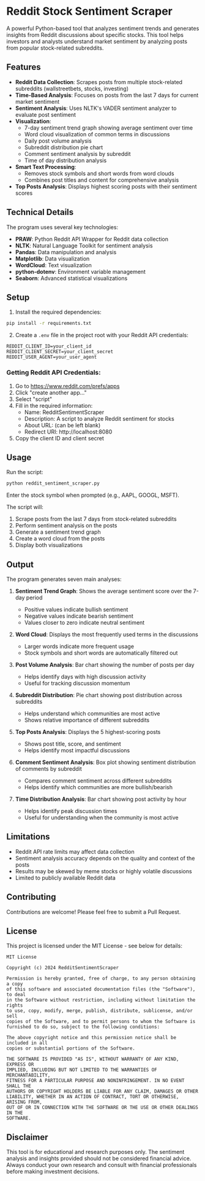 # Reddit Stock Sentiment Scraper

A powerful Python-based tool that analyzes sentiment trends and generates insights from Reddit discussions about specific stocks. This tool helps investors and analysts understand market sentiment by analyzing posts from popular stock-related subreddits.

## Features

- **Reddit Data Collection**: Scrapes posts from multiple stock-related subreddits (wallstreetbets, stocks, investing)
- **Time-Based Analysis**: Focuses on posts from the last 7 days for current market sentiment
- **Sentiment Analysis**: Uses NLTK's VADER sentiment analyzer to evaluate post sentiment
- **Visualization**:
  - 7-day sentiment trend graph showing average sentiment over time
  - Word cloud visualization of common terms in discussions
  - Daily post volume analysis
  - Subreddit distribution pie chart
  - Comment sentiment analysis by subreddit
  - Time of day distribution analysis
- **Smart Text Processing**: 
  - Removes stock symbols and short words from word clouds
  - Combines post titles and content for comprehensive analysis
- **Top Posts Analysis**: Displays highest scoring posts with their sentiment scores

## Technical Details

The program uses several key technologies:
- **PRAW**: Python Reddit API Wrapper for Reddit data collection
- **NLTK**: Natural Language Toolkit for sentiment analysis
- **Pandas**: Data manipulation and analysis
- **Matplotlib**: Data visualization
- **WordCloud**: Text visualization
- **python-dotenv**: Environment variable management
- **Seaborn**: Advanced statistical visualizations

## Setup

1. Install the required dependencies:
```bash
pip install -r requirements.txt
```

2. Create a `.env` file in the project root with your Reddit API credentials:
```
REDDIT_CLIENT_ID=your_client_id
REDDIT_CLIENT_SECRET=your_client_secret
REDDIT_USER_AGENT=your_user_agent
```

### Getting Reddit API Credentials:
1. Go to https://www.reddit.com/prefs/apps
2. Click "create another app..."
3. Select "script"
4. Fill in the required information:
   - Name: RedditSentimentScraper
   - Description: A script to analyze Reddit sentiment for stocks
   - About URL: (can be left blank)
   - Redirect URI: http://localhost:8080
5. Copy the client ID and client secret

## Usage

Run the script:
```bash
python reddit_sentiment_scraper.py
```

Enter the stock symbol when prompted (e.g., AAPL, GOOGL, MSFT).

The script will:
1. Scrape posts from the last 7 days from stock-related subreddits
2. Perform sentiment analysis on the posts
3. Generate a sentiment trend graph
4. Create a word cloud from the posts
5. Display both visualizations

## Output

The program generates seven main analyses:

1. **Sentiment Trend Graph**: Shows the average sentiment score over the 7-day period
   - Positive values indicate bullish sentiment
   - Negative values indicate bearish sentiment
   - Values closer to zero indicate neutral sentiment

2. **Word Cloud**: Displays the most frequently used terms in the discussions
   - Larger words indicate more frequent usage
   - Stock symbols and short words are automatically filtered out

3. **Post Volume Analysis**: Bar chart showing the number of posts per day
   - Helps identify days with high discussion activity
   - Useful for tracking discussion momentum

4. **Subreddit Distribution**: Pie chart showing post distribution across subreddits
   - Helps understand which communities are most active
   - Shows relative importance of different subreddits

5. **Top Posts Analysis**: Displays the 5 highest-scoring posts
   - Shows post title, score, and sentiment
   - Helps identify most impactful discussions

6. **Comment Sentiment Analysis**: Box plot showing sentiment distribution of comments by subreddit
   - Compares comment sentiment across different subreddits
   - Helps identify which communities are more bullish/bearish

7. **Time Distribution Analysis**: Bar chart showing post activity by hour
   - Helps identify peak discussion times
   - Useful for understanding when the community is most active

## Limitations

- Reddit API rate limits may affect data collection
- Sentiment analysis accuracy depends on the quality and context of the posts
- Results may be skewed by meme stocks or highly volatile discussions
- Limited to publicly available Reddit data

## Contributing

Contributions are welcome! Please feel free to submit a Pull Request.

## License

This project is licensed under the MIT License - see below for details:

```
MIT License

Copyright (c) 2024 RedditSentimentScraper

Permission is hereby granted, free of charge, to any person obtaining a copy
of this software and associated documentation files (the "Software"), to deal
in the Software without restriction, including without limitation the rights
to use, copy, modify, merge, publish, distribute, sublicense, and/or sell
copies of the Software, and to permit persons to whom the Software is
furnished to do so, subject to the following conditions:

The above copyright notice and this permission notice shall be included in all
copies or substantial portions of the Software.

THE SOFTWARE IS PROVIDED "AS IS", WITHOUT WARRANTY OF ANY KIND, EXPRESS OR
IMPLIED, INCLUDING BUT NOT LIMITED TO THE WARRANTIES OF MERCHANTABILITY,
FITNESS FOR A PARTICULAR PURPOSE AND NONINFRINGEMENT. IN NO EVENT SHALL THE
AUTHORS OR COPYRIGHT HOLDERS BE LIABLE FOR ANY CLAIM, DAMAGES OR OTHER
LIABILITY, WHETHER IN AN ACTION OF CONTRACT, TORT OR OTHERWISE, ARISING FROM,
OUT OF OR IN CONNECTION WITH THE SOFTWARE OR THE USE OR OTHER DEALINGS IN THE
SOFTWARE.
```

## Disclaimer

This tool is for educational and research purposes only. The sentiment analysis and insights provided should not be considered financial advice. Always conduct your own research and consult with financial professionals before making investment decisions. 